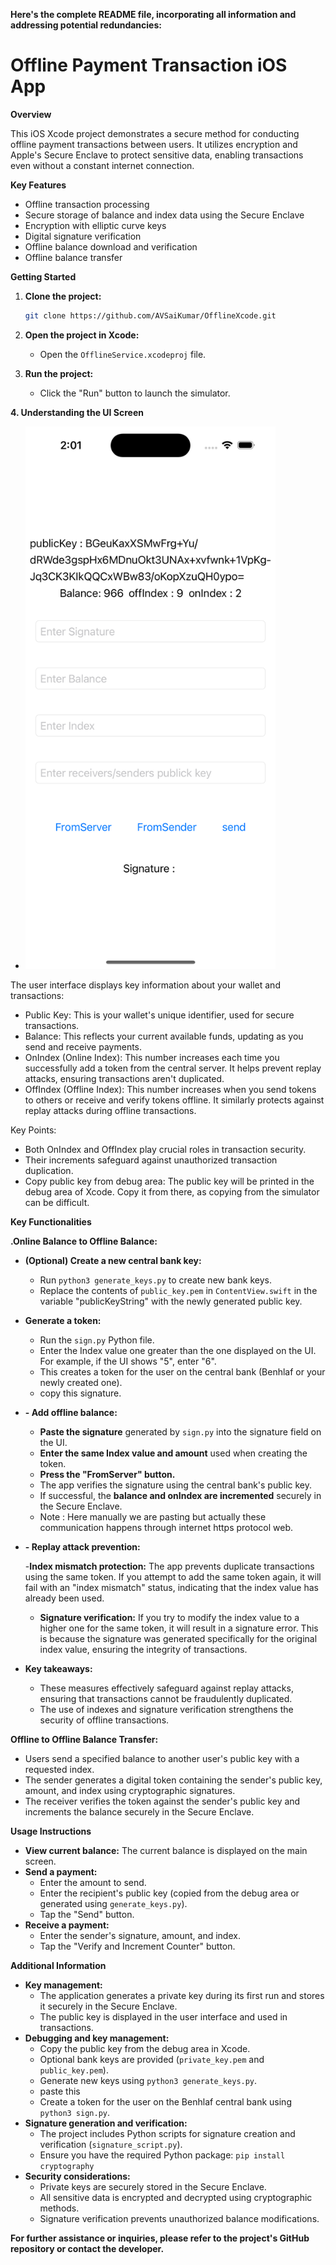  **Here's the complete README file, incorporating all information and addressing potential redundancies:**

# Offline Payment Transaction iOS App

**Overview**

This iOS Xcode project demonstrates a secure method for conducting offline payment transactions between users. It utilizes encryption and Apple's Secure Enclave to protect sensitive data, enabling transactions even without a constant internet connection.

**Key Features**

* Offline transaction processing
* Secure storage of balance and index data using the Secure Enclave
* Encryption with elliptic curve keys
* Digital signature verification
* Offline balance download and verification
* Offline balance transfer

**Getting Started**

1. **Clone the project:**

   ```bash
   git clone https://github.com/AVSaiKumar/OfflineXcode.git
   ```

2. **Open the project in Xcode:**

   - Open the `OfflineService.xcodeproj` file.

3. **Run the project:**

   - Click the "Run" button to launch the simulator.


**4. Understanding the UI Screen**  
   
- <img src="ss1-intro.png" alt="Alt Text" width="400"/>



The user interface displays key information about your wallet and transactions:

- Public Key: This is your wallet's unique identifier, used for secure transactions.
- Balance: This reflects your current available funds, updating as you send and receive payments.
- OnIndex (Online Index): This number increases each time you successfully add a token from the central server. It helps prevent replay attacks, ensuring transactions aren't duplicated.
- OffIndex (Offline Index): This number increases when you send tokens to others or receive and verify tokens offline. It similarly protects against replay attacks during offline transactions.

Key Points:

   - Both OnIndex and OffIndex play crucial roles in transaction security.
   - Their increments safeguard against unauthorized transaction duplication.
   - Copy public key from debug area: The public key will be printed in the debug area of Xcode. Copy it from there, as copying from the simulator can be difficult.


**Key Functionalities**

 **.Online Balance to Offline Balance:**

- **(Optional) Create a new central bank key:**
   - Run `python3 generate_keys.py` to create new bank keys.
   - Replace the contents of `public_key.pem` in `ContentView.swift` in the variable "publicKeyString" with the newly generated public key.
- **Generate a token:**
   - Run the `sign.py` Python file.
   - Enter the Index value one greater than the one displayed on the UI. For example, if the UI shows "5", enter "6".
   - This creates a token for the user on the central bank (Benhlaf or your newly created one).
   - copy this signature.
   
- **- Add offline balance:**
   - **Paste the signature** generated by `sign.py` into the signature field on the UI.
   - **Enter the same Index value and amount** used when creating the token.
   - **Press the "FromServer" button.**
   - The app verifies the signature using the central bank's public key.
   - If successful, the **balance and onIndex are incremented** securely in the Secure Enclave.
   - Note : Here manually we are pasting but actually these communication happens through internet https protocol web.

- **- Replay attack prevention:**

  -**Index mismatch protection:** The app prevents duplicate transactions using the same token. If you attempt to add the same token again, it will fail with an "index       mismatch" status, indicating that the index value has already been used.
  - **Signature verification:** If you try to modify the index value to a higher one for the same token, it will result in a signature error. This is because the signature was generated specifically for the original index value, ensuring the integrity of transactions.

- **Key takeaways:**

   - These measures effectively safeguard against replay attacks, ensuring that transactions cannot be fraudulently duplicated.
   - The use of indexes and signature verification strengthens the security of offline transactions.


**Offline to Offline Balance Transfer:**

- Users send a specified balance to another user's public key with a requested index.
- The sender generates a digital token containing the sender's public key, amount, and index using cryptographic signatures.
- The receiver verifies the token against the sender's public key and increments the balance securely in the Secure Enclave.

**Usage Instructions**

- **View current balance:** The current balance is displayed on the main screen.
- **Send a payment:**
   - Enter the amount to send.
   - Enter the recipient's public key (copied from the debug area or generated using `generate_keys.py`).
   - Tap the "Send" button.
- **Receive a payment:**
   - Enter the sender's signature, amount, and index.
   - Tap the "Verify and Increment Counter" button.

**Additional Information**

- **Key management:**
   - The application generates a private key during its first run and stores it securely in the Secure Enclave.
   - The public key is displayed in the user interface and used in transactions.
- **Debugging and key management:**
   - Copy the public key from the debug area in Xcode.
   - Optional bank keys are provided (`private_key.pem` and `public_key.pem`).
   - Generate new keys using `python3 generate_keys.py`.
   - paste this 
   - Create a token for the user on the Benhlaf central bank using `python3 sign.py`.
- **Signature generation and verification:**
   - The project includes Python scripts for signature creation and verification (`signature_script.py`).
   - Ensure you have the required Python package: `pip install cryptography`
- **Security considerations:**
   - Private keys are securely stored in the Secure Enclave.
   - All sensitive data is encrypted and decrypted using cryptographic methods.
   - Signature verification prevents unauthorized balance modifications.

**For further assistance or inquiries, please refer to the project's GitHub repository or contact the developer.**
